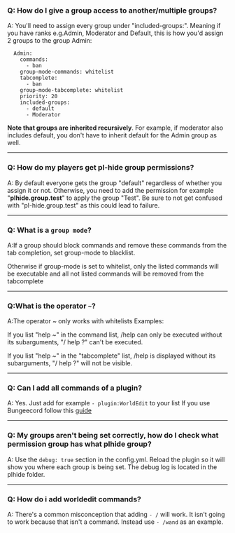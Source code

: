 ### Q: **How do I give a group access to another/multiple groups?**


A: You'll need to assign every group under "included-groups:". Meaning if you have ranks e.g.Admin, Moderator and Default, this is how you'd assign 2 groups to the group Admin:
```  
  Admin:
    commands:
      - ban
    group-mode-commands: whitelist
    tabcomplete:
      - ban
    group-mode-tabcomplete: whitelist
    priority: 20
    included-groups:
      - default
      - Moderator
```
**Note that groups are inherited recursively**. For example, if moderator also includes default, you don't have to inherit default for the Admin group as well.

***

### Q: **How do my players get pl-hide group permissions?**


A: By default everyone gets the group "default" regardless of whether you assign it or not. Otherwise, you need to add the permission for example "**plhide.group.test**" to apply the group "Test". Be sure to not get confused with "pl-hide.group.test" as this could lead to failure.

***

### Q: **What is a ```group mode```?**

A:If a group should block commands and remove these commands from the tab completion, set group-mode to blacklist.

Otherwise if group-mode is set to whitelist, only the listed commands will be executable and all not listed commands will be removed from the tabcomplete

***

### Q:**What is the operator ```~```?**

A:The operator ~ only works with whitelists
Examples:

If you list "help ~" in the command list, /help can only be executed without its subarguments, "/ help ?" can't be executed.

If you list "help ~" in the "tabcomplete" list, /help is displayed without its subarguments, "/ help ?" will not be visible.

***

### Q: **Can I add all commands of a plugin?**

A: Yes. Just add for example ```- plugin:WorldEdit``` to your list
If you use Bungeecord follow this [guide](https://github.com/Nononitas/Plugin-Hide-Pro/wiki/FAQ's#q-can-i-add-all-commands-of-a-plugin)

***

### Q: **My groups aren't being set correctly, how do I check what permission group has what plhide group?**

A: Use the ```debug: true``` section in the config.yml. Reload the plugin so it will show you where each group is being set. The debug log is located in the plhide folder.

***

### Q: **How do i add worldedit commands?**

A: There's a common misconception that adding ```- /``` will work. It isn't going to work because that isn't a command. Instead use ```- /wand``` as an example.
